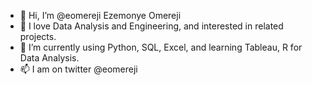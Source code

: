 - 👋 Hi, I’m @eomereji Ezemonye Omereji
- 👀 I love Data Analysis and Engineering, and interested in related projects.
- 🌱 I’m currently using Python, SQL, Excel, and learning Tableau, R for Data Analysis. 
- 📫 I am on twitter @eomereji

<!---
eomereji/eomereji is a ✨ special ✨ repository because its `README.md` (this file) appears on your GitHub profile.
You can click the Preview link to take a look at your changes.
--->
